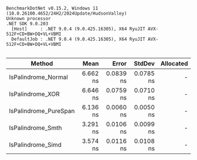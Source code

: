 ```

BenchmarkDotNet v0.15.2, Windows 11 (10.0.26100.4652/24H2/2024Update/HudsonValley)
Unknown processor
.NET SDK 9.0.203
  [Host]     : .NET 9.0.4 (9.0.425.16305), X64 RyuJIT AVX-512F+CD+BW+DQ+VL+VBMI
  DefaultJob : .NET 9.0.4 (9.0.425.16305), X64 RyuJIT AVX-512F+CD+BW+DQ+VL+VBMI


```
| Method                | Mean     | Error     | StdDev    | Allocated |
|---------------------- |---------:|----------:|----------:|----------:|
| IsPalindrome_Normal   | 6.662 ns | 0.0839 ns | 0.0785 ns |         - |
| IsPalindrome_XOR      | 6.646 ns | 0.0759 ns | 0.0710 ns |         - |
| IsPalindrome_PureSpan | 6.136 ns | 0.0060 ns | 0.0050 ns |         - |
| IsPalindrome_Smth     | 3.291 ns | 0.0106 ns | 0.0099 ns |         - |
| IsPalindrome_Simd     | 3.574 ns | 0.0116 ns | 0.0108 ns |         - |
